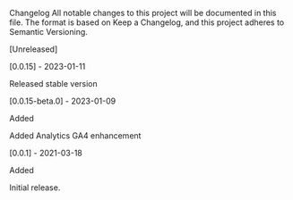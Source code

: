 Changelog
All notable changes to this project will be documented in this file.
The format is based on Keep a Changelog,
and this project adheres to Semantic Versioning.

[Unreleased]

[0.0.15] - 2023-01-11

Released stable version

[0.0.15-beta.0] - 2023-01-09

Added

Added Analytics GA4 enhancement

[0.0.1] - 2021-03-18

Added

Initial release.